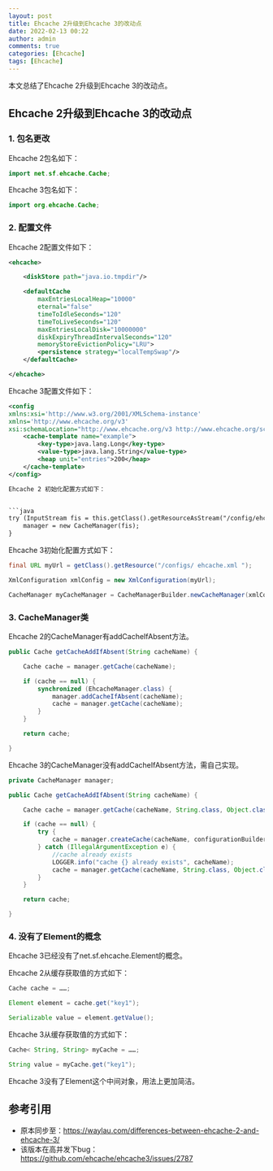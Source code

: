 ```yaml
---
layout: post
title: Ehcache 2升级到Ehcache 3的改动点
date: 2022-02-13 00:22
author: admin
comments: true
categories: [Ehcache]
tags: [Ehcache]
---
```


本文总结了Ehcache 2升级到Ehcache 3的改动点。


<!-- more -->



## Ehcache 2升级到Ehcache 3的改动点


### 1. 包名更改


Ehcache 2包名如下：


```java
import net.sf.ehcache.Cache;
```

Ehcache 3包名如下：

```java
import org.ehcache.Cache;
```

### 2. 配置文件


Ehcache 2配置文件如下：

```xml
<ehcache>

    <diskStore path="java.io.tmpdir"/>

    <defaultCache
        maxEntriesLocalHeap="10000"
        eternal="false"
        timeToIdleSeconds="120"
        timeToLiveSeconds="120"
        maxEntriesLocalDisk="10000000"
        diskExpiryThreadIntervalSeconds="120"
        memoryStoreEvictionPolicy="LRU">
        <persistence strategy="localTempSwap"/>
    </defaultCache>

</ehcache>
```


Ehcache 3配置文件如下：


```xml
<config
xmlns:xsi='http://www.w3.org/2001/XMLSchema-instance'
xmlns='http://www.ehcache.org/v3'
xsi:schemaLocation="http://www.ehcache.org/v3 http://www.ehcache.org/schema/ehcache-core.xsd">
    <cache-template name="example">
        <key-type>java.lang.Long</key-type>
        <value-type>java.lang.String</value-type>
        <heap unit="entries">200</heap>
    </cache-template>
</config>

Ehcache 2 初始化配置方式如下：


```java
try (InputStream fis = this.getClass().getResourceAsStream("/config/ehcache.xml")) {
    manager = new CacheManager(fis);
}
```

Ehcache 3初始化配置方式如下：


```java
final URL myUrl = getClass().getResource("/configs/ ehcache.xml ");

XmlConfiguration xmlConfig = new XmlConfiguration(myUrl);

CacheManager myCacheManager = CacheManagerBuilder.newCacheManager(xmlConfig);
```

### 3. CacheManager类

Ehcache 2的CacheManager有addCacheIfAbsent方法。


```java
public Cache getCacheAddIfAbsent(String cacheName) {

    Cache cache = manager.getCache(cacheName);

    if (cache == null) {
        synchronized (EhcacheManager.class) {
            manager.addCacheIfAbsent(cacheName);
            cache = manager.getCache(cacheName);
        }
    }

    return cache;

}
```

Ehcache 3的CacheManager没有addCacheIfAbsent方法，需自己实现。


```java
private CacheManager manager;

public Cache getCacheAddIfAbsent(String cacheName) {

    Cache cache = manager.getCache(cacheName, String.class, Object.class);

    if (cache == null) {
        try {
            cache = manager.createCache(cacheName, configurationBuilder);
        } catch (IllegalArgumentException e) {
            //cache already exists
            LOGGER.info("cache {} already exists", cacheName);
            cache = manager.getCache(cacheName, String.class, Object.class);
        }
    }

    return cache;

}
```

### 4. 没有了Element的概念

Ehcache 3已经没有了net.sf.ehcache.Element的概念。

Ehcache 2从缓存获取值的方式如下：


```java
Cache cache = ……;

Element element = cache.get("key1");

Serializable value = element.getValue();
```


Ehcache 3从缓存获取值的方式如下：



```java
Cache< String, String> myCache = ……;

String value = myCache.get("key1");
```


Ehcache 3没有了Element这个中间对象，用法上更加简洁。




## 参考引用

* 原本同步至：<https://waylau.com/differences-between-ehcache-2-and-ehcache-3/>
* 该版本在高并发下bug：<https://github.com/ehcache/ehcache3/issues/2787>